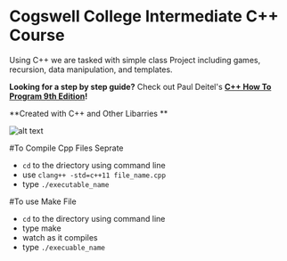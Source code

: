 # Cogswell College Intermediate C++ Course
Using C++ we are tasked with simple class Project including games, recursion, data manipulation, and templates.

**Looking for a step by step guide?** Check out Paul Deitel's **[C++ How To Program 9th Edition](https://www.amazon.com/How-Program-Early-Objects-Version/dp/0133378713)!** 

**Created with C++ and Other Libarries **

![alt text](https://images-na.ssl-images-amazon.com/images/I/41PDyGV88pL._SX363_BO1,204,203,200_.jpg)

#To Compile Cpp Files Seprate
* `cd` to the driectory using command line
* use `clang++ -std=c++11 file_name.cpp`
* type `./executable_name`

#To use Make File
* `cd` to the directory using command line
* type make
* watch as it compiles
* type `./execuable_name`

